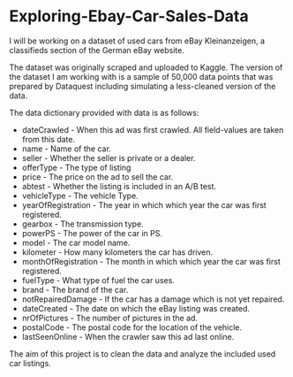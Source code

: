 # Exploring-Ebay-Car-Sales-Data
I will be working on a dataset of used cars from eBay Kleinanzeigen, a classifieds section of the German eBay website.

The dataset was originally scraped and uploaded to Kaggle. The version of the dataset I am working with is a sample of 50,000 data points that was prepared by Dataquest including simulating a less-cleaned version of the data.

The data dictionary provided with data is as follows:

- dateCrawled - When this ad was first crawled. All field-values are taken from this date.
- name - Name of the car.
- seller - Whether the seller is private or a dealer.
- offerType - The type of listing
- price - The price on the ad to sell the car.
- abtest - Whether the listing is included in an A/B test.
- vehicleType - The vehicle Type.
- yearOfRegistration - The year in which which year the car was first registered.
- gearbox - The transmission type.
- powerPS - The power of the car in PS.
- model - The car model name.
- kilometer - How many kilometers the car has driven.
- monthOfRegistration - The month in which which year the car was first registered.
- fuelType - What type of fuel the car uses.
- brand - The brand of the car.
- notRepairedDamage - If the car has a damage which is not yet repaired.
- dateCreated - The date on which the eBay listing was created.
- nrOfPictures - The number of pictures in the ad.
- postalCode - The postal code for the location of the vehicle.
- lastSeenOnline - When the crawler saw this ad last online.

The aim of this project is to clean the data and analyze the included used car listings.
